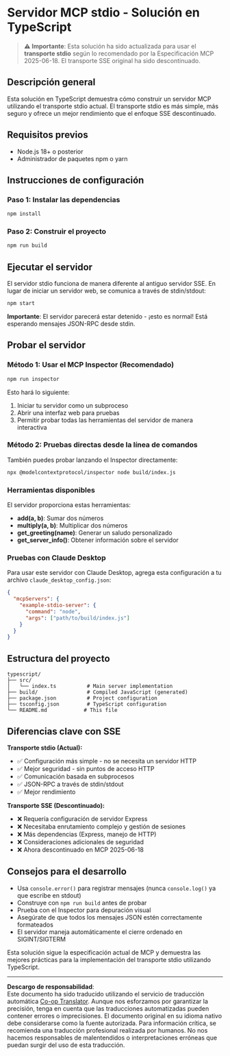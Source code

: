 <!--
CO_OP_TRANSLATOR_METADATA:
{
  "original_hash": "9d799c4a30a8383e0a74af9153262972",
  "translation_date": "2025-08-26T20:05:04+00:00",
  "source_file": "03-GettingStarted/05-stdio-server/solution/typescript/README.md",
  "language_code": "es"
}
-->
# Servidor MCP stdio - Solución en TypeScript

> **⚠️ Importante**: Esta solución ha sido actualizada para usar el **transporte stdio** según lo recomendado por la Especificación MCP 2025-06-18. El transporte SSE original ha sido descontinuado.

## Descripción general

Esta solución en TypeScript demuestra cómo construir un servidor MCP utilizando el transporte stdio actual. El transporte stdio es más simple, más seguro y ofrece un mejor rendimiento que el enfoque SSE descontinuado.

## Requisitos previos

- Node.js 18+ o posterior
- Administrador de paquetes npm o yarn

## Instrucciones de configuración

### Paso 1: Instalar las dependencias

```bash
npm install
```

### Paso 2: Construir el proyecto

```bash
npm run build
```

## Ejecutar el servidor

El servidor stdio funciona de manera diferente al antiguo servidor SSE. En lugar de iniciar un servidor web, se comunica a través de stdin/stdout:

```bash
npm start
```

**Importante**: El servidor parecerá estar detenido - ¡esto es normal! Está esperando mensajes JSON-RPC desde stdin.

## Probar el servidor

### Método 1: Usar el MCP Inspector (Recomendado)

```bash
npm run inspector
```

Esto hará lo siguiente:
1. Iniciar tu servidor como un subproceso
2. Abrir una interfaz web para pruebas
3. Permitir probar todas las herramientas del servidor de manera interactiva

### Método 2: Pruebas directas desde la línea de comandos

También puedes probar lanzando el Inspector directamente:

```bash
npx @modelcontextprotocol/inspector node build/index.js
```

### Herramientas disponibles

El servidor proporciona estas herramientas:

- **add(a, b)**: Sumar dos números
- **multiply(a, b)**: Multiplicar dos números  
- **get_greeting(name)**: Generar un saludo personalizado
- **get_server_info()**: Obtener información sobre el servidor

### Pruebas con Claude Desktop

Para usar este servidor con Claude Desktop, agrega esta configuración a tu archivo `claude_desktop_config.json`:

```json
{
  "mcpServers": {
    "example-stdio-server": {
      "command": "node",
      "args": ["path/to/build/index.js"]
    }
  }
}
```

## Estructura del proyecto

```
typescript/
├── src/
│   └── index.ts          # Main server implementation
├── build/                # Compiled JavaScript (generated)
├── package.json          # Project configuration
├── tsconfig.json         # TypeScript configuration
└── README.md            # This file
```

## Diferencias clave con SSE

**Transporte stdio (Actual):**
- ✅ Configuración más simple - no se necesita un servidor HTTP
- ✅ Mejor seguridad - sin puntos de acceso HTTP
- ✅ Comunicación basada en subprocesos
- ✅ JSON-RPC a través de stdin/stdout
- ✅ Mejor rendimiento

**Transporte SSE (Descontinuado):**
- ❌ Requería configuración de servidor Express
- ❌ Necesitaba enrutamiento complejo y gestión de sesiones
- ❌ Más dependencias (Express, manejo de HTTP)
- ❌ Consideraciones adicionales de seguridad
- ❌ Ahora descontinuado en MCP 2025-06-18

## Consejos para el desarrollo

- Usa `console.error()` para registrar mensajes (nunca `console.log()` ya que escribe en stdout)
- Construye con `npm run build` antes de probar
- Prueba con el Inspector para depuración visual
- Asegúrate de que todos los mensajes JSON estén correctamente formateados
- El servidor maneja automáticamente el cierre ordenado en SIGINT/SIGTERM

Esta solución sigue la especificación actual de MCP y demuestra las mejores prácticas para la implementación del transporte stdio utilizando TypeScript.

---

**Descargo de responsabilidad**:  
Este documento ha sido traducido utilizando el servicio de traducción automática [Co-op Translator](https://github.com/Azure/co-op-translator). Aunque nos esforzamos por garantizar la precisión, tenga en cuenta que las traducciones automatizadas pueden contener errores o imprecisiones. El documento original en su idioma nativo debe considerarse como la fuente autorizada. Para información crítica, se recomienda una traducción profesional realizada por humanos. No nos hacemos responsables de malentendidos o interpretaciones erróneas que puedan surgir del uso de esta traducción.